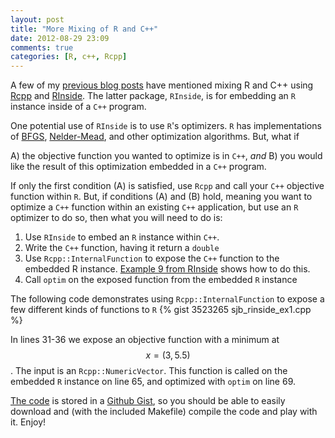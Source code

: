 ```yaml
---
layout: post
title: "More Mixing of R and C++"
date: 2012-08-29 23:09
comments: true
categories: [R, c++, Rcpp]
---
```


A few of my [previous blog posts](https://www.google.com/search?q=site%3Asteve.planetbarr.com%2Fo&q=rcpp) have mentioned mixing R and C++ using [Rcpp](http://dirk.eddelbuettel.com/code/rcpp.html) and [RInside](http://dirk.eddelbuettel.com/code/rinside.html). The latter package, `RInside`, is for embedding an `R` instance inside of a `C++` program.

One potential use of `RInside` is to use `R`'s optimizers. `R` has implementations of [BFGS](http://en.wikipedia.org/wiki/BFGS_method), [Nelder-Mead](http://en.wikipedia.org/wiki/Nelder%E2%80%93Mead_method), and other optimization algorithms. But, what if

A) the objective function you wanted to optimize is in `C++`, *and*
B) you would like the result of this optimization embedded in a `C++` program.
	
If only the first condition (A) is satisfied, use `Rcpp` and call your `C++` objective function within `R`. But, if conditions (A) and (B) hold, meaning you want to optimize a `C++` function within an existing `C++` application, but use an `R` optimizer to do so, then what you will need to do is:


1. Use `RInside` to embed an `R` instance within `C++`. 
1. Write the `C++` function, having it return a `double`
2. Use `Rcpp::InternalFunction` to expose the `C++` function to the embedded R instance. [Example 9 from RInside](http://dirk.eddelbuettel.com/code/rinside/html/rinside__sample9_8cpp_source.html) shows how to do this.
3. Call `optim` on the exposed function from the embedded `R` instance

The following code demonstrates using `Rcpp::InternalFunction` to expose a few different kinds of functions to `R`
{% gist 3523265 sjb_rinside_ex1.cpp %}

In lines 31-36 we expose an objective function with a minimum at $$x= (3,5.5)$$. The input is an `Rcpp::NumericVector`. This function is called on the embedded `R` instance on line 65, and optimized with `optim` on line 69. 

[The code](https://gist.github.com/3523265) is stored in a [Github Gist](https://gist.github.com/), so you should be able to easily download and (with the included Makefile) compile the code and play with it. Enjoy!
